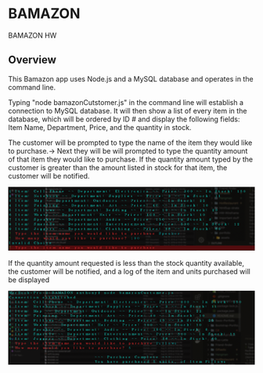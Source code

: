 # BAMAZON
BAMAZON HW 
## Overview

This Bamazon app uses Node.js and a MySQL database and operates in the command line.

Typing "node bamazonCutstomer.js" in the command line will establish a connection to MySQL database. It will then show a list of every item in the database, which will be ordered by ID # and display the following fields: Item Name, Department, Price, and the quantity in stock.

The customer will be prompted to type the name of the item they would like to purchase.-> Next they will be will prompted to type the quantity amount of that item they would like to purchase.
If the quantity amount typed by the customer is greater than the amount listed in stock for that item, the customer will be notified.

<img src="images/Screen Shot 2019-10-02 at 2.09.14 PM.png">

If the quantity amount requested is less than the stock quantity available, the customer will be notified, and a log of the item and units purchased will be displayed

<img src="images/Screen Shot 2019-10-02 at 2.08.48 PM.png">
